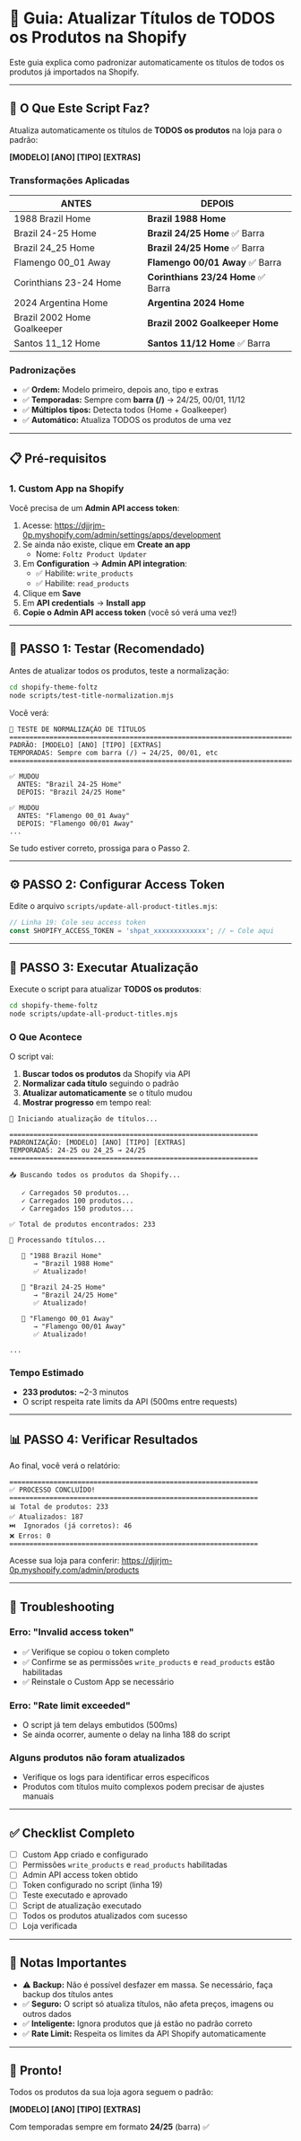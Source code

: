# 📝 Guia: Atualizar Títulos de TODOS os Produtos na Shopify

Este guia explica como padronizar automaticamente os títulos de todos os produtos já importados na Shopify.

---

## 🎯 O Que Este Script Faz?

Atualiza automaticamente os títulos de **TODOS os produtos** na loja para o padrão:

**[MODELO] [ANO] [TIPO] [EXTRAS]**

### Transformações Aplicadas

| ANTES | DEPOIS |
|-------|--------|
| 1988 Brazil Home | **Brazil 1988 Home** |
| Brazil 24-25 Home | **Brazil 24/25 Home** ✅ Barra |
| Brazil 24_25 Home | **Brazil 24/25 Home** ✅ Barra |
| Flamengo 00_01 Away | **Flamengo 00/01 Away** ✅ Barra |
| Corinthians 23-24 Home | **Corinthians 23/24 Home** ✅ Barra |
| 2024 Argentina Home | **Argentina 2024 Home** |
| Brazil 2002 Home Goalkeeper | **Brazil 2002 Goalkeeper Home** |
| Santos 11_12 Home | **Santos 11/12 Home** ✅ Barra |

### Padronizações

- ✅ **Ordem:** Modelo primeiro, depois ano, tipo e extras
- ✅ **Temporadas:** Sempre com **barra (/)** → 24/25, 00/01, 11/12
- ✅ **Múltiplos tipos:** Detecta todos (Home + Goalkeeper)
- ✅ **Automático:** Atualiza TODOS os produtos de uma vez

---

## 📋 Pré-requisitos

### 1. Custom App na Shopify

Você precisa de um **Admin API access token**:

1. Acesse: https://djjrjm-0p.myshopify.com/admin/settings/apps/development
2. Se ainda não existe, clique em **Create an app**
   - Nome: `Foltz Product Updater`
3. Em **Configuration** → **Admin API integration**:
   - ✅ Habilite: `write_products`
   - ✅ Habilite: `read_products`
4. Clique em **Save**
5. Em **API credentials** → **Install app**
6. **Copie o Admin API access token** (você só verá uma vez!)

---

## 🧪 PASSO 1: Testar (Recomendado)

Antes de atualizar todos os produtos, teste a normalização:

```bash
cd shopify-theme-foltz
node scripts/test-title-normalization.mjs
```

Você verá:
```
🧪 TESTE DE NORMALIZAÇÃO DE TÍTULOS
================================================================================
PADRÃO: [MODELO] [ANO] [TIPO] [EXTRAS]
TEMPORADAS: Sempre com barra (/) → 24/25, 00/01, etc
================================================================================

✅ MUDOU
  ANTES: "Brazil 24-25 Home"
  DEPOIS: "Brazil 24/25 Home"

✅ MUDOU
  ANTES: "Flamengo 00_01 Away"
  DEPOIS: "Flamengo 00/01 Away"
...
```

Se tudo estiver correto, prossiga para o Passo 2.

---

## ⚙️ PASSO 2: Configurar Access Token

Edite o arquivo `scripts/update-all-product-titles.mjs`:

```javascript
// Linha 19: Cole seu access token
const SHOPIFY_ACCESS_TOKEN = 'shpat_xxxxxxxxxxxxx'; // ← Cole aqui
```

---

## 🚀 PASSO 3: Executar Atualização

Execute o script para atualizar **TODOS os produtos**:

```bash
cd shopify-theme-foltz
node scripts/update-all-product-titles.mjs
```

### O Que Acontece

O script vai:

1. **Buscar todos os produtos** da Shopify via API
2. **Normalizar cada título** seguindo o padrão
3. **Atualizar automaticamente** se o título mudou
4. **Mostrar progresso** em tempo real:

```
🚀 Iniciando atualização de títulos...

==============================================================
PADRONIZAÇÃO: [MODELO] [ANO] [TIPO] [EXTRAS]
TEMPORADAS: 24-25 ou 24_25 → 24/25
==============================================================

📥 Buscando todos os produtos da Shopify...

   ✓ Carregados 50 produtos...
   ✓ Carregados 100 produtos...
   ✓ Carregados 150 produtos...

✅ Total de produtos encontrados: 233

🔄 Processando títulos...

   📝 "1988 Brazil Home"
      → "Brazil 1988 Home"
      ✅ Atualizado!

   📝 "Brazil 24-25 Home"
      → "Brazil 24/25 Home"
      ✅ Atualizado!

   📝 "Flamengo 00_01 Away"
      → "Flamengo 00/01 Away"
      ✅ Atualizado!

...
```

### Tempo Estimado

- **233 produtos:** ~2-3 minutos
- O script respeita rate limits da API (500ms entre requests)

---

## 📊 PASSO 4: Verificar Resultados

Ao final, você verá o relatório:

```
==============================================================
✅ PROCESSO CONCLUÍDO!
==============================================================
📊 Total de produtos: 233
✅ Atualizados: 187
⏭️  Ignorados (já corretos): 46
❌ Erros: 0
==============================================================
```

Acesse sua loja para conferir:
https://djjrjm-0p.myshopify.com/admin/products

---

## 🔧 Troubleshooting

### Erro: "Invalid access token"

- ✅ Verifique se copiou o token completo
- ✅ Confirme se as permissões `write_products` e `read_products` estão habilitadas
- ✅ Reinstale o Custom App se necessário

### Erro: "Rate limit exceeded"

- O script já tem delays embutidos (500ms)
- Se ainda ocorrer, aumente o delay na linha 188 do script

### Alguns produtos não foram atualizados

- Verifique os logs para identificar erros específicos
- Produtos com títulos muito complexos podem precisar de ajustes manuais

---

## ✅ Checklist Completo

- [ ] Custom App criado e configurado
- [ ] Permissões `write_products` e `read_products` habilitadas
- [ ] Admin API access token obtido
- [ ] Token configurado no script (linha 19)
- [ ] Teste executado e aprovado
- [ ] Script de atualização executado
- [ ] Todos os produtos atualizados com sucesso
- [ ] Loja verificada

---

## 📌 Notas Importantes

- ⚠️ **Backup:** Não é possível desfazer em massa. Se necessário, faça backup dos títulos antes
- ✅ **Seguro:** O script só atualiza títulos, não afeta preços, imagens ou outros dados
- ✅ **Inteligente:** Ignora produtos que já estão no padrão correto
- ✅ **Rate Limit:** Respeita os limites da API Shopify automaticamente

---

## 🎉 Pronto!

Todos os produtos da sua loja agora seguem o padrão:

**[MODELO] [ANO] [TIPO] [EXTRAS]**

Com temporadas sempre em formato **24/25** (barra) ✅
